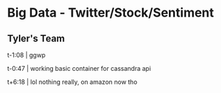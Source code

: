 # Big Data - Twitter/Stock/Sentiment
## Tyler's Team

t-1:08 | ggwp

t-0:47 | working basic container for cassandra api

t+6:18 | lol nothing really, on amazon now tho
